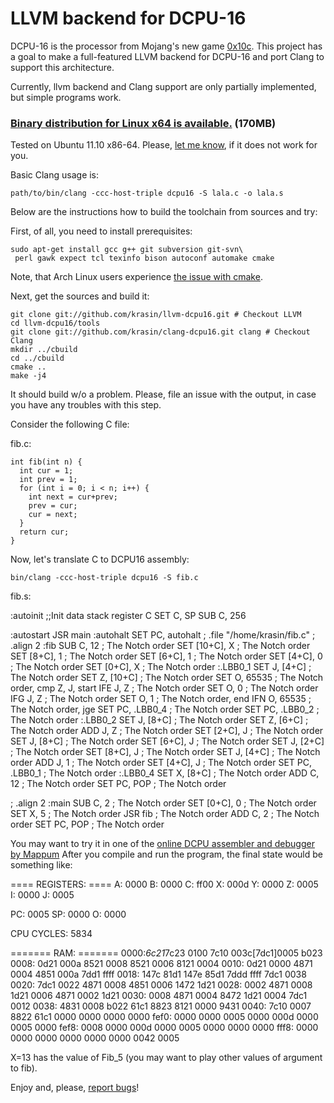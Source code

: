 # LLVM backend for DCPU-16 #

DCPU-16 is the processor from Mojang's new game [0x10c](http://0x10c.com/).
This project has a goal to make a full-featured LLVM backend for DCPU-16 and
port Clang to support this architecture.

Currently, llvm backend and Clang support are only partially implemented,
but simple programs work.

### [Binary distribution for Linux x64 is available.](https://s3.amazonaws.com/llvm-dcpu16/llvm-dcpu16.v0.0.1.tar.gz) (170MB) ###

Tested on Ubuntu 11.10 x86-64.
Please, [let me know](https://github.com/krasin/llvm-dcpu16/issues), if it does not work for you.

Basic Clang usage is:

    path/to/bin/clang -ccc-host-triple dcpu16 -S lala.c -o lala.s

Below are the instructions how to build the toolchain from sources and try:

First, of all, you need to install prerequisites:

    sudo apt-get install gcc g++ git subversion git-svn\
     perl gawk expect tcl texinfo bison autoconf automake cmake

Note, that Arch Linux users experience [the issue with cmake](https://github.com/krasin/llvm-dcpu16/issues/43).

Next, get the sources and build it:

    git clone git://github.com/krasin/llvm-dcpu16.git # Checkout LLVM
    cd llvm-dcpu16/tools
    git clone git://github.com/krasin/clang-dcpu16.git clang # Checkout Clang
    mkdir ../cbuild
    cd ../cbuild
    cmake ..
    make -j4

It should build w/o a problem. Please, file an issue with the output, in case you have any troubles with this step.

Consider the following C file:

fib.c:

    int fib(int n) {
      int cur = 1;
      int prev = 1;
      for (int i = 0; i < n; i++) {
        int next = cur+prev;
        prev = cur;
        cur = next;
      }
      return cur;
    }

Now, let's translate C to DCPU16 assembly:

    bin/clang -ccc-host-triple dcpu16 -S fib.c

fib.s:

:autoinit    ;;Init data stack register C
      SET C, SP
      SUB C, 256

:autostart
  JSR main
:autohalt SET PC, autohalt
    ; .file "/home/krasin/fib.c"
    ; .align  2
:fib
  SUB  C, 12 ; The Notch order
  SET  [10+C], X ; The Notch order
  SET  [8+C], 1 ; The Notch order
  SET  [6+C], 1 ; The Notch order
  SET  [4+C], 0 ; The Notch order
  SET  [0+C], X ; The Notch order
:.LBB0_1
  SET  J, [4+C] ; The Notch order
  SET  Z, [10+C] ; The Notch order
  SET  O, 65535 ; The Notch order, cmp Z, J, start
  IFE  J, Z ; The Notch order
  SET  O, 0 ; The Notch order
  IFG  J, Z ; The Notch order
  SET  O, 1 ; The Notch order, end
  IFN  O, 65535 ; The Notch order, jge
  SET  PC, .LBB0_4 ; The Notch order
  SET  PC, .LBB0_2 ; The Notch order
:.LBB0_2
  SET  J, [8+C] ; The Notch order
  SET  Z, [6+C] ; The Notch order
  ADD  J, Z ; The Notch order
  SET  [2+C], J ; The Notch order
  SET  J, [8+C] ; The Notch order
  SET  [6+C], J ; The Notch order
  SET  J, [2+C] ; The Notch order
  SET  [8+C], J ; The Notch order
  SET  J, [4+C] ; The Notch order
  ADD  J, 1 ; The Notch order
  SET  [4+C], J ; The Notch order
  SET  PC, .LBB0_1 ; The Notch order
:.LBB0_4
  SET  X, [8+C] ; The Notch order
  ADD  C, 12 ; The Notch order
  SET PC, POP ; The Notch order

  ; .align    2
:main
  SUB  C, 2 ; The Notch order
  SET  [0+C], 0 ; The Notch order
  SET  X, 5 ; The Notch order
  JSR  fib ; The Notch order
  ADD  C, 2 ; The Notch order
  SET PC, POP ; The Notch order

You may want to try it in one of the [online DCPU assembler and debugger by Mappum](http://mappum.github.com/DCPU-16/)
After you compile and run the program, the final state would be something like:

==== REGISTERS: ====
A:  0000
B:  0000
C:  ff00
X:  000d
Y:  0000
Z:  0005
I:  0000
J:  0005

PC: 0005
SP: 0000
O:  0000

CPU CYCLES: 5834

======= RAM: =======
0000:*6c21*7c23 0100 7c10 003c[7dc1]0005 b023
0008: 0d21 000a 8521 0008 8521 0006 8121 0004
0010: 0d21 0000 4871 0004 4851 000a 7dd1 ffff
0018: 147c 81d1 147e 85d1 7ddd ffff 7dc1 0038
0020: 7dc1 0022 4871 0008 4851 0006 1472 1d21
0028: 0002 4871 0008 1d21 0006 4871 0002 1d21
0030: 0008 4871 0004 8472 1d21 0004 7dc1 0012
0038: 4831 0008 b022 61c1 8823 8121 0000 9431
0040: 7c10 0007 8822 61c1 0000 0000 0000 0000
fef0: 0000 0000 0005 0000 000d 0000 0005 0000
fef8: 0008 0000 000d 0000 0005 0000 0000 0000
fff8: 0000 0000 0000 0000 0000 0000 0042 0005

X=13 has the value of Fib_5 (you may want to play other values of argument to fib).

Enjoy and, please, [report bugs](https://github.com/krasin/llvm-dcpu16/issues)!

